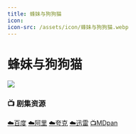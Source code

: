 ```yaml
---
title: 蜂妹与狗狗猫
icon:
icon-src: /assets/icon/蜂妹与狗狗猫.webp
---
```


# 蜂妹与狗狗猫
![](/assets/image/蜂妹与狗狗猫.jpg)

### 📺 剧集资源 <Badge type="tip" text="Phuckq" /> <Badge type="tip" text="NF官方中字" />

[☁️百度](https://pan.baidu.com/s/1Ymbi59DlIOZOjDwEHQwrAw?pwd=n24c)  [☁️阿里](https://www.alipan.com/s/Ps83XVZB3ZZ)  [☁️夸克](https://pan.quark.cn/s/43c9e7a88c0e)  [☁️迅雷](https://pan.xunlei.com/s/VO8AMbhrX8vrP93Mt5p3GJszA1?pwd=dm8s#)  [📺MDpan](https://pan.mdsub.top/%E8%9C%82%E5%A6%B9%E4%B8%8E%E7%8B%97%E7%8B%97%E7%8C%AB/)
